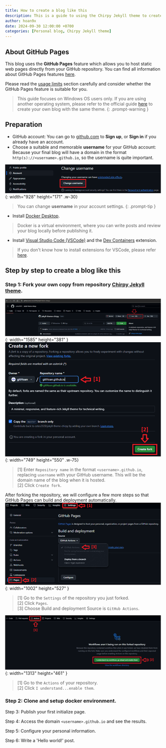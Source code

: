 ```yaml
---
title: How to create a blog like this
description: This is a guide to using the Chirpy Jekyll theme to create a personal blog like this
author: hoan9x
date: 2024-09-30 12:00:00 +0700
categories: [Personal blog, Chirpy Jekyll theme]
---
```


## About GitHub Pages

This blog uses the **GitHub Pages** feature which allows you to host static web pages directly from your GitHub repository. You can find all information about GitHub Pages features [here](https://docs.github.com/en/pages/getting-started-with-github-pages/about-github-pages#about-github-pages).

Please read the [usage limits](https://docs.github.com/en/pages/getting-started-with-github-pages/about-github-pages#usage-limits) section carefully and consider whether the GitHub Pages feature is suitable for you.

> This guide focuses on Windows OS users only. If you are using another operating system, please refer to the official guide [here](https://chirpy.cotes.page/posts/getting-started) to create your own blog with the same theme.
{: .prompt-warning }

## Preparation

- GitHub account: You can go to [github.com](https://github.com) to **Sign up**, or **Sign in** if you already have an account.
- Choose a suitable and memorable **username** for your GitHub account: Because your final blog will have a domain in the format `http(s)://<username>.github.io`, so the username is quite important.

![Desktop View](/assets/img/2024-09-create-blog-like-this/01_change_username.png){: width="928" height="171" .w-30}
> You can change **username** in your account settings.
{: .prompt-tip }

- Install [Docker Desktop](https://www.docker.com/products/docker-desktop).

> Docker is a virtual environment, where you can write posts and review your blog locally before publishing it.

- Install [Visual Studio Code (VSCode)](https://code.visualstudio.com/download) and the [Dev Containers](https://marketplace.visualstudio.com/items?itemName=ms-vscode-remote.remote-containers) extension.

> If you don't know how to install extensions for VSCode, please refer [here](https://code.visualstudio.com/docs/editor/extension-marketplace).

## Step by step to create a blog like this

### Step 1: Fork your own copy from repository [Chirpy Jekyll theme](https://github.com/cotes2020/jekyll-theme-chirpy).

![Desktop View](/assets/img/2024-09-create-blog-like-this/02_fork_chirpy_jekyll_theme.png){: width="1585" height="381" }
![Desktop View](/assets/img/2024-09-create-blog-like-this/03_create_fork_repo.png){: width="749" height="550" .w-75}
> [1] Enter `Repository name` in the format `<username>.github.io`, replacing `username` with your GitHub username. This will be the domain name of the blog when it is hosted.<br>
> [2] Click `Create fork`.

After forking the repository, we will configure a few more steps so that GitHub Pages can build and deployment automatically.
![Desktop View](/assets/img/2024-09-create-blog-like-this/04_settings_pages_github_action.png){: width="1002" height="527" }
> [1] Go to the `Settings` of the repository you just forked.<br>
> [2] Click `Pages`.<br>
> [3] Choose Build and deployment Source is `GitHub Actions`.

![Desktop View](/assets/img/2024-09-create-blog-like-this/05_enable_workflows_github_action.png){: width="1313" height="461" }
> [1] Go to the `Actions` of your repository.<br>
> [2] Click `I understand...enable them`.

### Step 2: Clone and setup docker environment.



Step 3: Publish your first initialize page.

Step 4: Access the domain `<username>.github.io` and see the results.

Step 5: Configure your personal information.

Step 6: Write a 'Hello world!' post.
